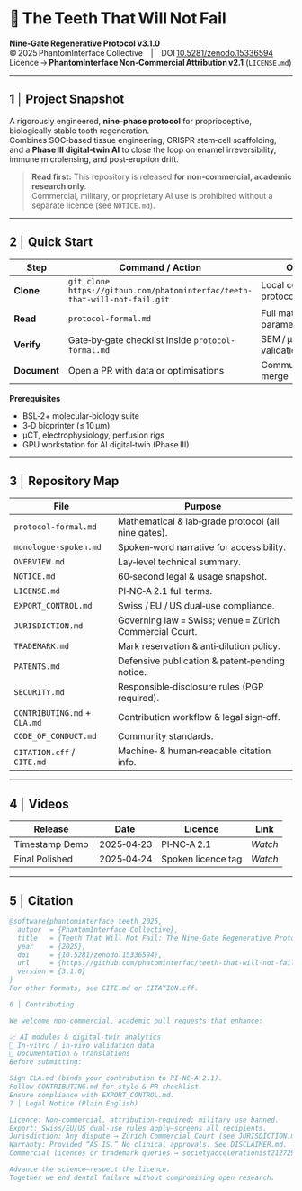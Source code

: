 # 🦷 The Teeth That Will Not Fail  
**Nine‑Gate Regenerative Protocol v3.1.0**  
© 2025 PhantomInterface Collective | DOI [10.5281/zenodo.15336594](https://doi.org/10.5281/zenodo.15336594)  
Licence → **PhantomInterface Non‑Commercial Attribution v2.1** (`LICENSE.md`)

---

## 1 │ Project Snapshot
A rigorously engineered, **nine‑phase protocol** for proprioceptive, biologically stable tooth regeneration.  
Combines SOC‑based tissue engineering, CRISPR stem‑cell scaffolding, and a **Phase III digital‑twin AI** to close the loop on enamel irreversibility, immune microlensing, and post‑eruption drift.

> **Read first:** This repository is released **for non‑commercial, academic research only**.  
> Commercial, military, or proprietary AI use is prohibited without a separate licence (see `NOTICE.md`).

---

## 2 │ Quick Start

| Step | Command / Action | Outcome |
|------|------------------|---------|
| **Clone** | `git clone https://github.com/phatominterfac/teeth-that-will-not-fail.git` | Local copy of the protocol |
| **Read** | `protocol-formal.md` | Full math, reagents & parameters |
| **Verify** | Gate‑by‑gate checklist inside `protocol-formal.md` | SEM / µCT / telemetry validation |
| **Document** | Open a PR with data or optimisations | Community review & merge |

**Prerequisites**

- BSL‑2+ molecular‑biology suite  
- 3‑D bioprinter (≤ 10 µm)  
- µCT, electrophysiology, perfusion rigs  
- GPU workstation for AI digital‑twin (Phase III)

---

## 3 │ Repository Map

| File | Purpose |
|------|---------|
| `protocol-formal.md` | Mathematical & lab‑grade protocol (all nine gates). |
| `monologue-spoken.md` | Spoken‑word narrative for accessibility. |
| `OVERVIEW.md` | Lay‑level technical summary. |
| `NOTICE.md` | 60‑second legal & usage snapshot. |
| `LICENSE.md` | PI‑NC‑A 2.1 full terms. |
| `EXPORT_CONTROL.md` | Swiss / EU / US dual‑use compliance. |
| `JURISDICTION.md` | Governing law = Swiss; venue = Zürich Commercial Court. |
| `TRADEMARK.md` | Mark reservation & anti‑dilution policy. |
| `PATENTS.md` | Defensive publication & patent‑pending notice. |
| `SECURITY.md` | Responsible‑disclosure rules (PGP required). |
| `CONTRIBUTING.md` + `CLA.md` | Contribution workflow & legal sign‑off. |
| `CODE_OF_CONDUCT.md` | Community standards. |
| `CITATION.cff` / `CITE.md` | Machine‑ & human‑readable citation info. |

---

## 4 │ Videos

| Release | Date | Licence | Link |
|---------|------|---------|------|
| Timestamp Demo | 2025‑04‑23 | PI‑NC‑A 2.1 | *Watch* |
| Final Polished | 2025‑04‑24 | Spoken licence tag | *Watch* |

---

## 5 │ Citation

```bibtex
@software{phantominterface_teeth_2025,
  author  = {PhantomInterface Collective},
  title   = {Teeth That Will Not Fail: The Nine‑Gate Regenerative Protocol},
  year    = {2025},
  doi     = {10.5281/zenodo.15336594},
  url     = {https://github.com/phatominterfac/teeth-that-will-not-fail},
  version = {3.1.0}
}
For other formats, see CITE.md or CITATION.cff.

6 │ Contributing

We welcome non‑commercial, academic pull requests that enhance:

📈 AI modules & digital‑twin analytics
🔬 In‑vitro / in‑vivo validation data
📝 Documentation & translations
Before submitting:

Sign CLA.md (binds your contribution to PI‑NC‑A 2.1).
Follow CONTRIBUTING.md for style & PR checklist.
Ensure compliance with EXPORT_CONTROL.md.
7 │ Legal Notice (Plain English)

Licence: Non‑commercial, attribution‑required; military use banned.
Export: Swiss/EU/US dual‑use rules apply—screens all recipients.
Jurisdiction: Any dispute → Zürich Commercial Court (see JURISDICTION.md).
Warranty: Provided “AS IS.” No clinical approvals. See DISCLAIMER.md.
Commercial licences or trademark queries → societyaccelerationist2127299@proton.me (PGP on request).

Advance the science—respect the licence.
Together we end dental failure without compromising open research.
